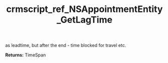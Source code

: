 ﻿---
title: crmscript_ref_NSAppointmentEntity_GetLagTime
description: TimeSpan NSAppointmentEntity.GetLagTime()
intellisense: NSAppointmentEntity.GetLagTime
keywords: NSAppointmentEntity, GetLagTime
so.topic: reference
---

as leadtime, but after the end - time blocked for travel etc.

**Returns:** TimeSpan



